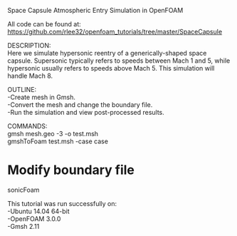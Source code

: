 Space Capsule Atmospheric Entry Simulation in OpenFOAM  

All code can be found at:  
https://github.com/rlee32/openfoam_tutorials/tree/master/SpaceCapsule  

DESCRIPTION:  
Here we simulate hypersonic reentry of a generically-shaped space capsule. 
Supersonic typically refers to speeds between Mach 1 and 5, while hypersonic 
usually refers to speeds above Mach 5. This simulation will handle Mach 8.  

OUTLINE:  
-Create mesh in Gmsh.  
-Convert the mesh and change the boundary file.  
-Run the simulation and view post-processed results.  

COMMANDS:  
gmsh mesh.geo -3 -o test.msh  
gmshToFoam test.msh -case case  
# Modify boundary file  
sonicFoam  

This tutorial was run successfully on:  
-Ubuntu 14.04 64-bit  
-OpenFOAM 3.0.0  
-Gmsh 2.11  